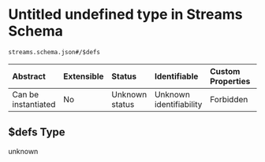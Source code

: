 # Untitled undefined type in Streams Schema

```txt
streams.schema.json#/$defs
```



| Abstract            | Extensible | Status         | Identifiable            | Custom Properties | Additional Properties | Access Restrictions | Defined In                                                                 |
| :------------------ | :--------- | :------------- | :---------------------- | :---------------- | :-------------------- | :------------------ | :------------------------------------------------------------------------- |
| Can be instantiated | No         | Unknown status | Unknown identifiability | Forbidden         | Allowed               | none                | [streams.schema.json\*](../out/streams.schema.json "open original schema") |

## $defs Type

unknown
